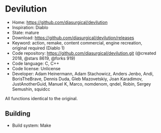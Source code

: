 # Devilution

- Home: https://github.com/diasurgical/devilution
- Inspiration: Diablo
- State: mature
- Download: https://github.com/diasurgical/devilution/releases
- Keyword: action, remake, content commercial, engine recreation, original required (Diablo 1)
- Code repository: https://github.com/diasurgical/devilution.git (@created 2018, @stars 8619, @forks 919)
- Code language: C, C++
- Code license: Unlicense
- Developer: Adam Heinermann, Adam Stachowicz, Anders Jenbo, Andi, BorisTheBrave, Dennis Duda, Gleb Mazovetskiy, Joan Karadimov, JustAnotherGuid, Manuel K, Marco, nomdenom, qndel, Robin, Sergey Semushin, squidcc

All functions identical to the original.

## Building

- Build system: Make
